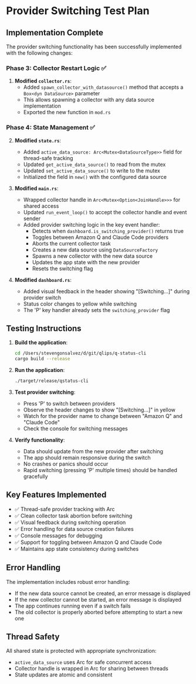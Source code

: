 # Provider Switching Test Plan

## Implementation Complete

The provider switching functionality has been successfully implemented with the following changes:

### Phase 3: Collector Restart Logic ✅
1. **Modified `collector.rs`**:
   - Added `spawn_collector_with_datasource()` method that accepts a `Box<dyn DataSource>` parameter
   - This allows spawning a collector with any data source implementation
   - Exported the new function in `mod.rs`

### Phase 4: State Management ✅
2. **Modified `state.rs`**:
   - Added `active_data_source: Arc<Mutex<DataSourceType>>` field for thread-safe tracking
   - Updated `get_active_data_source()` to read from the mutex
   - Updated `set_active_data_source()` to write to the mutex
   - Initialized the field in `new()` with the configured data source

3. **Modified `main.rs`**:
   - Wrapped collector handle in `Arc<Mutex<Option<JoinHandle>>>` for shared access
   - Updated `run_event_loop()` to accept the collector handle and event sender
   - Added provider switching logic in the key event handler:
     - Detects when `dashboard.is_switching_provider()` returns true
     - Toggles between Amazon Q and Claude Code providers
     - Aborts the current collector task
     - Creates a new data source using `DataSourceFactory`
     - Spawns a new collector with the new data source
     - Updates the app state with the new provider
     - Resets the switching flag

4. **Modified `dashboard.rs`**:
   - Added visual feedback in the header showing "[Switching...]" during provider switch
   - Status color changes to yellow while switching
   - The 'P' key handler already sets the `switching_provider` flag

## Testing Instructions

1. **Build the application**:
   ```bash
   cd /Users/stevengonsalvez/d/git/qlips/q-status-cli
   cargo build --release
   ```

2. **Run the application**:
   ```bash
   ./target/release/qstatus-cli
   ```

3. **Test provider switching**:
   - Press 'P' to switch between providers
   - Observe the header changes to show "[Switching...]" in yellow
   - Watch for the provider name to change between "Amazon Q" and "Claude Code"
   - Check the console for switching messages

4. **Verify functionality**:
   - Data should update from the new provider after switching
   - The app should remain responsive during the switch
   - No crashes or panics should occur
   - Rapid switching (pressing 'P' multiple times) should be handled gracefully

## Key Features Implemented

- ✅ Thread-safe provider tracking with Arc<Mutex>
- ✅ Clean collector task abortion before switching
- ✅ Visual feedback during switching operation
- ✅ Error handling for data source creation failures
- ✅ Console messages for debugging
- ✅ Support for toggling between Amazon Q and Claude Code
- ✅ Maintains app state consistency during switches

## Error Handling

The implementation includes robust error handling:
- If the new data source cannot be created, an error message is displayed
- If the new collector cannot be started, an error message is displayed
- The app continues running even if a switch fails
- The old collector is properly aborted before attempting to start a new one

## Thread Safety

All shared state is protected with appropriate synchronization:
- `active_data_source` uses Arc<Mutex> for safe concurrent access
- Collector handle is wrapped in Arc<Mutex> for sharing between threads
- State updates are atomic and consistent